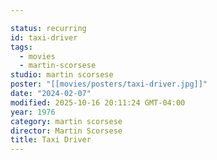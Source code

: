 ```yaml
---

status: recurring
id: taxi-driver
tags:
  - movies
  - martin-scorsese
studio: martin scorsese
poster: "[[movies/posters/taxi-driver.jpg]]"
date: "2024-02-07"
modified: 2025-10-16 20:11:24 GMT-04:00
year: 1976
category: martin scorsese
director: Martin Scorsese
title: Taxi Driver
---
```

